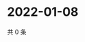 # 2022-01-08

共 0 条

<!-- BEGIN WEIBO -->
<!-- 最后更新时间 Sat Jan 08 2022 02:18:48 GMT+0800 (China Standard Time) -->

<!-- END WEIBO -->
